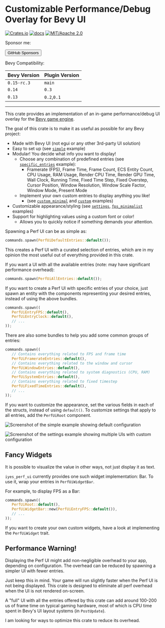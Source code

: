 # Customizable Performance/Debug Overlay for Bevy UI

[![Crates.io](https://img.shields.io/crates/v/iyes_perf_ui)](https://crates.io/crates/iyes_perf_ui)
[![docs](https://docs.rs/iyes_perf_ui/badge.svg)](https://docs.rs/iyes_perf_ui/)
[![MIT/Apache 2.0](https://img.shields.io/badge/license-MIT%2FApache-blue.svg)](./LICENSE)

Sponsor me:

<a href="https://github.com/sponsors/inodentry"><button class="ghsponsors-button">GitHub Sponsors</button></a>

Bevy Compatibility:

| Bevy Version | Plugin Version |
|--------------|----------------|
| `0.15-rc.3`  | `main`         |
| `0.14`       | `0.3`          |
| `0.13`       | `0.2`,`0.1`    |

---

This crate provides an implementation of an in-game performance/debug UI overlay
for the [Bevy game engine](https://bevyengine.org).

The goal of this crate is to make it as useful as possible for any Bevy project:
 - Made with Bevy UI (not egui or any other 3rd-party UI solution)
 - Easy to set up (see [`simple`](examples/simple.rs) example)
 - Modular! You decide what info you want to display!
   - Choose any combination of predefined entries (see [`specific_entries`](examples/specific_entries.rs) example):
     - Framerate (FPS), Frame Time, Frame Count, ECS Entity Count, CPU Usage, RAM Usage,
       Render CPU Time, Render GPU Time,
       Wall Clock, Running Time, Fixed Time Step, Fixed Overstep,
       Cursor Position, Window Resolution, Window Scale Factor, Window Mode, Present Mode
   - Implement your own custom entries to display anything you like!
     - (see [`custom_minimal`](examples/custom_minimal.rs) and [`custom`](examples/custom.rs) examples)
 - Customizable appearance/styling (see [`settings`](examples/settings.rs), [`fps_minimalist`](examples/fps_minimalist.rs) examples)
 - Support for highlighting values using a custom font or color!
   - Allows you to quickly notice if something demands your attention.

Spawning a Perf UI can be as simple as:

```rust
commands.spawn(PerfUiDefaultEntries::default());
```

This creates a Perf UI with a curated selection of entries, which are in
my opinion the most useful out of everything provided in this crate.

If you want a UI with all the available entries (note: may have significant
performance overhead):

```rust
commands.spawn(PerfUiAllEntries::default());
```

If you want to create a Perf UI with specific entries of your choice, just
spawn an entity with the components representing your desired entries,
instead of using the above bundles.

```rust
commands.spawn((
   PerfUiEntryFPS::default(),
   PerfUiEntryClock::default(),
   // ...
));
```

There are also some bundles to help you add some common groups of entries:

```rust
commands.spawn((
   // Contains everything related to FPS and frame time
   PerfUiFramerateEntries::default(),
   // Contains everything related to the window and cursor
   PerfUiWindowEntries::default(),
   // Contains everything related to system diagnostics (CPU, RAM)
   PerfUiSystemEntries::default(),
   // Contains everything related to fixed timestep
   PerfUiFixedTimeEntries::default(),
   // ...
));
```

If you want to customize the appearance, set the various fields in each of the
structs, instead of using `default()`. To customize settings that apply to all entries,
add the `PerfUiRoot` component.

![Screenshot of the simple example showing default configuration](screenshots/simple.png)

![Screenshot of the settings example showing multiple UIs with custom configuration](screenshots/settings.png)

## Fancy Widgets

It is possible to visualize the value in other ways, not just display it
as text.

`iyes_perf_ui` currently provides one such widget implementation: Bar. To
use it, wrap your entries in `PerfUiWidgetBar`.

For example, to display FPS as a Bar:

```rust
commands.spawn((
   PerfUiRoot::default(),
   PerfUiWidgetBar::new(PerfUiEntryFPS::default()),
   // ...
));
```

If you want to create your own custom widgets, have a look at implementing
the `PerfUiWidget` trait.

## Performance Warning!

Displaying the Perf UI might add non-negligible overhead to your app, depending
on configuration. The overhead can be reduced by spawning a simpler UI with
fewer entries.

Just keep this in mind. Your game will run slightly faster when the Perf UI
is not being displayed. This crate is designed to eliminate all perf overhead
when the UI is not rendered on-screen.

A "full" UI with all the entries offered by this crate can add around 100-200
us of frame time on typical gaming hardware, most of which is CPU time spent
in Bevy's UI layout systems (in `PostUpdate`).

I am looking for ways to optimize this crate to reduce its overhead.
